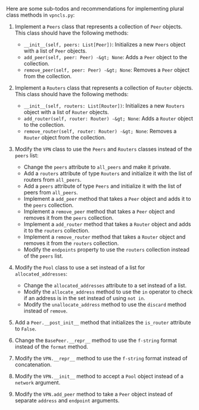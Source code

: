 Here are some sub-todos and recommendations for implementing plural class methods in `` vpncls.py ``:

1. Implement a `` Peers `` class that represents a collection of `` Peer `` objects. This class should have the following methods:
    
    *   `` __init__(self, peers: List[Peer]) ``: Initializes a new `` Peers `` object with a list of `` Peer `` objects.
    *   `` add_peer(self, peer: Peer) -&gt; None ``: Adds a `` Peer `` object to the collection.
    *   `` remove_peer(self, peer: Peer) -&gt; None ``: Removes a `` Peer `` object from the collection.

2. Implement a `` Routers `` class that represents a collection of `` Router `` objects. This class should have the following methods:

    *   `` __init__(self, routers: List[Router]) ``: Initializes a new `` Routers `` object with a list of `` Router `` objects.
    *   `` add_router(self, router: Router) -&gt; None ``: Adds a `` Router `` object to the collection.
    *   `` remove_router(self, router: Router) -&gt; None ``: Removes a `` Router `` object from the collection.

3. Modify the `` VPN `` class to use the `` Peers `` and `` Routers `` classes instead of the `` peers `` list:

    *   Change the `` peers `` attribute to `` all_peers `` and make it private.
    *   Add a `` routers `` attribute of type `` Routers `` and initialize it with the list of routers from `` all_peers ``.
    *   Add a `` peers `` attribute of type `` Peers `` and initialize it with the list of peers from `` all_peers ``.
    *   Implement a `` add_peer `` method that takes a `` Peer `` object and adds it to the `` peers `` collection.
    *   Implement a `` remove_peer `` method that takes a `` Peer `` object and removes it from the `` peers `` collection.
    *   Implement a `` add_router `` method that takes a `` Router `` object and adds it to the `` routers `` collection.
    *   Implement a `` remove_router `` method that takes a `` Router `` object and removes it from the `` routers `` collection.
    *   Modify the `` endpoints `` property to use the `` routers `` collection instead of the `` peers `` list.

4. Modify the `` Pool `` class to use a set instead of a list for `` allocated_addresses ``:

    *   Change the `` allocated_addresses `` attribute to a set instead of a list.
    *   Modify the `` allocate_address `` method to use the `` in `` operator to check if an address is in the set instead of using `` not in ``.
    *   Modify the `` unallocate_address `` method to use the `` discard `` method instead of `` remove ``.

5. Add a `` Peer.__post_init__ `` method that initializes the `` is_router `` attribute to `` False ``.
6. Change the `` BasePeer.__repr__ `` method to use the `` f-string `` format instead of the `` format `` method.
7. Modify the `` VPN.__repr__ `` method to use the `` f-string `` format instead of concatenation.
8. Modify the `` VPN.__init__ `` method to accept a `` Pool `` object instead of a `` network `` argument.
9. Modify the `` VPN.add_peer `` method to take a `` Peer `` object instead of separate `` address `` and `` endpoint `` arguments.
    
    